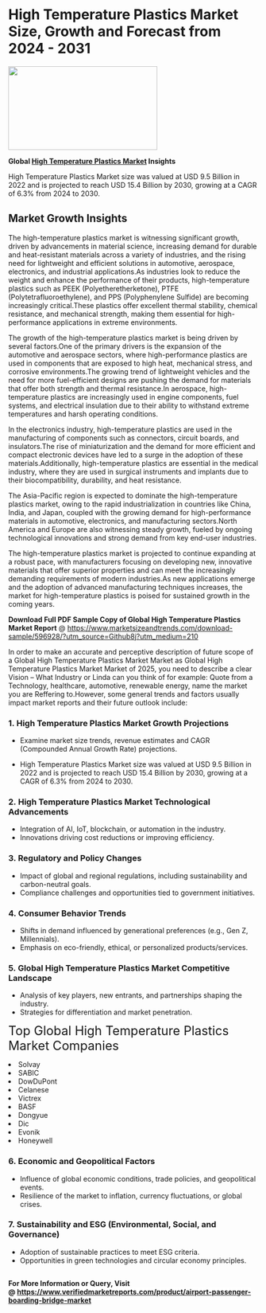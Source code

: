 <H1>High Temperature Plastics Market Size, Growth and Forecast from 2024 - 2031</H1><img class="aligncenter size-medium wp-image-584254" src="https://thirdeyenews.in/wp-content/uploads/2024/09/Global-Market-Research-300x168.jpeg" alt="" width="300" height="168" /><p><strong>Global&nbsp;<a href="https://www.marketsizeandtrends.com/download-sample/596928/?utm_source=Github8j?utm_medium=210">High Temperature Plastics Market</a> Insights</strong></p><p>High Temperature Plastics Market size was valued at USD 9.5 Billion in 2022 and is projected to reach USD 15.4 Billion by 2030, growing at a CAGR of 6.3% from 2024 to 2030.</p><p><h2>Market Growth Insights</h2> <p>The high-temperature plastics market is witnessing significant growth, driven by advancements in material science, increasing demand for durable and heat-resistant materials across a variety of industries, and the rising need for lightweight and efficient solutions in automotive, aerospace, electronics, and industrial applications.As industries look to reduce the weight and enhance the performance of their products, high-temperature plastics such as PEEK (Polyetheretherketone), PTFE (Polytetrafluoroethylene), and PPS (Polyphenylene Sulfide) are becoming increasingly critical.These plastics offer excellent thermal stability, chemical resistance, and mechanical strength, making them essential for high-performance applications in extreme environments.</p> <p>The growth of the high-temperature plastics market is being driven by several factors.One of the primary drivers is the expansion of the automotive and aerospace sectors, where high-performance plastics are used in components that are exposed to high heat, mechanical stress, and corrosive environments.The growing trend of lightweight vehicles and the need for more fuel-efficient designs are pushing the demand for materials that offer both strength and thermal resistance.In aerospace, high-temperature plastics are increasingly used in engine components, fuel systems, and electrical insulation due to their ability to withstand extreme temperatures and harsh operating conditions.</p> <p>In the electronics industry, high-temperature plastics are used in the manufacturing of components such as connectors, circuit boards, and insulators.The rise of miniaturization and the demand for more efficient and compact electronic devices have led to a surge in the adoption of these materials.Additionally, high-temperature plastics are essential in the medical industry, where they are used in surgical instruments and implants due to their biocompatibility, durability, and heat resistance.</p> <p>The Asia-Pacific region is expected to dominate the high-temperature plastics market, owing to the rapid industrialization in countries like China, India, and Japan, coupled with the growing demand for high-performance materials in automotive, electronics, and manufacturing sectors.North America and Europe are also witnessing steady growth, fueled by ongoing technological innovations and strong demand from key end-user industries.</p> <p>The high-temperature plastics market is projected to continue expanding at a robust pace, with manufacturers focusing on developing new, innovative materials that offer superior properties and can meet the increasingly demanding requirements of modern industries.As new applications emerge and the adoption of advanced manufacturing techniques increases, the market for high-temperature plastics is poised for sustained growth in the coming years.</p> <p><span class=""><strong>Download Full PDF Sample Copy of Global High Temperature Plastics Market Report</strong> @ <a href="https://www.marketsizeandtrends.com/download-sample/596928/?utm_source=Github8j?utm_medium=210" target="_blank">https://www.marketsizeandtrends.com/download-sample/596928/?utm_source=Github8j?utm_medium=210</a></span></p><p>In order to make an accurate and perceptive description of future scope of a Global&nbsp;High Temperature Plastics Market Market as Global&nbsp;High Temperature Plastics Market Market of 2025, you need to describe a clear Vision &ndash; What Industry or Linda can you think of for example: Quote from a Technology, healthcare, automotive, renewable energy, name the market you are Reffering to.However, some general trends and factors usually impact market reports and their future outlook include:</p><h3>1.&nbsp;<strong>High Temperature Plastics Market Growth Projections</strong></h3><ul><li>Examine market size trends, revenue estimates and CAGR (Compounded Annual Growth Rate) projections.</li><li><p>High Temperature Plastics Market size was valued at USD 9.5 Billion in 2022 and is projected to reach USD 15.4 Billion by 2030, growing at a CAGR of 6.3% from 2024 to 2030.</p></li></ul><h3>2.&nbsp;<strong>High Temperature Plastics Market Technological Advancements</strong></h3><ul><li>Integration of AI, IoT, blockchain, or automation in the industry.</li><li>Innovations driving cost reductions or improving efficiency.</li></ul><h3>3.&nbsp;<strong>Regulatory and Policy Changes</strong></h3><ul><li>Impact of global and regional regulations, including sustainability and carbon-neutral goals.</li><li>Compliance challenges and opportunities tied to government initiatives.</li></ul><h3>4.&nbsp;<strong>Consumer Behavior Trends</strong></h3><ul><li>Shifts in demand influenced by generational preferences (e.g., Gen Z, Millennials).</li><li>Emphasis on eco-friendly, ethical, or personalized products/services.</li></ul><h3>5.&nbsp;<strong>Global High Temperature Plastics Market Competitive Landscape</strong></h3><ul><li>Analysis of key players, new entrants, and partnerships shaping the industry.</li><li>Strategies for differentiation and market penetration.</li></ul><p data-pm-slice="1 1 []"><span style="color: inherit; font-family: inherit; font-size: 25px;">Top Global High Temperature Plastics Market Companies</span></p><div class="" data-test-id=""><p><li>Solvay</li><li> SABIC</li><li> DowDuPont</li><li> Celanese</li><li> Victrex</li><li> BASF</li><li> Dongyue</li><li> Dic</li><li> Evonik</li><li> Honeywell</li></p></div><h3>6.&nbsp;<strong>Economic and Geopolitical Factors</strong></h3><ul><li>Influence of global economic conditions, trade policies, and geopolitical events.</li><li>Resilience of the market to inflation, currency fluctuations, or global crises.</li></ul><h3>7.&nbsp;<strong>Sustainability and ESG (Environmental, Social, and Governance)</strong></h3><ul><li>Adoption of sustainable practices to meet ESG criteria.</li><li>Opportunities in green technologies and circular economy principles.</li></ul><h2><strong style="font-size: 14px;">For More Information or Query, Visit @&nbsp;</strong><a style="background-color: #ffffff; font-size: 14px;" href="https://www.marketsizeandtrends.com/report/high-temperature-plastics-market/" target="_blank">https://www.verifiedmarketreports.com/product/airport-passenger-boarding-bridge-market</a></h2>